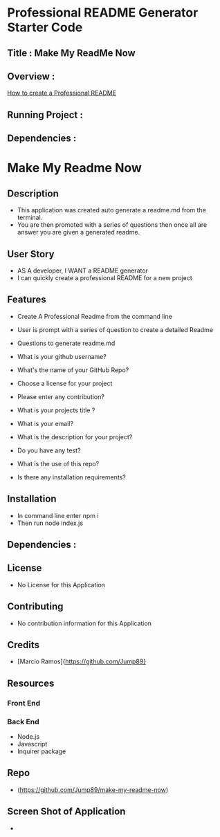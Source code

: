 # Professional README Generator Starter Code

## Title : Make My ReadMe Now 

## Overview :
[How to create a Professional README](./readme-guide.md)
## 

## Running Project :

## Dependencies :


# Make My Readme Now 

## Description  

* This application was created auto generate a readme.md from the terminal. 
* You are then promoted with a series of questions then once all are answer you are given a generated readme.

## User Story 

* AS A developer, I WANT a README generator
* I can quickly create a professional README for a new project

## Features 

* Create A Professional Readme from the command line 
* User is prompt with a series of question to create a detailed Readme

* Questions to generate readme.md
* What is your github username?
* What's the name of your GitHub Repo?
* Choose a license for your project
* Please enter any contribution?
* What is your projects title ?
* What is your email?
* What is the description for your project?
* Do you have any test?
* What is the use of this repo?
* Is there any installation requirements?

## Installation 

* In command line enter npm i 
* Then run node index.js

## Dependencies : 

## License 
* No License for this Application 

## Contributing 

* No contribution information for this Application 

## Credits 

* [Marcio Ramos]{https://github.com/Jump89}

## Resources 

### Front End 

### Back End 

* Node.js
* Javascript
* Inquirer package

## Repo 
 * (https://github.com/Jump89/make-my-readme-now)

## Screen Shot of Application  

* ![]()
